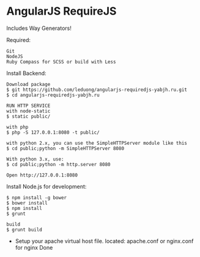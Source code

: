 # AngularJS RequireJS

Includes Way Generators!

Required:

    Git
    NodeJS
    Ruby Compass for SCSS or build with Less

Install Backend:

    Download package
    $ git https://github.com/leduong/angularjs-requiredjs-yabjh.ru.git
    $ cd angularjs-requiredjs-yabjh.ru

    RUN HTTP SERVICE
    with node-static
    $ static public/
    
    with php
    $ php -S 127.0.0.1:8080 -t public/
    
    with python 2.x, you can use the SimpleHTTPServer module like this
    $ cd public;python -m SimpleHTTPServer 8080
    
    With python 3.x, use:
    $ cd public;python -m http.server 8080
    
    Open http://127.0.0.1:8080


Install Node.js for development:

    $ npm install -g bower
    $ bower install
    $ npm install
    $ grunt

    build
    $ grunt build

- Setup your apache virtual host file. located: apache.conf or nginx.conf for nginx
Done
